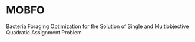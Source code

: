 # MOBFO
Bacteria Foraging Optimization for the Solution of Single and Multiobjective Quadratic Assignment Problem
